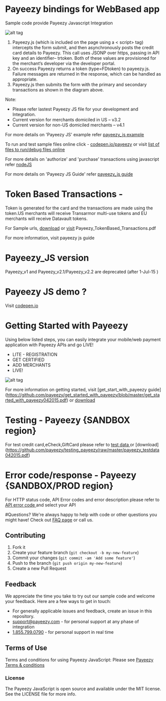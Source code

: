 # Payeezy bindings for WebBased app

Sample code provide Payeezy Javascript Integration

![alt tag](https://github.com/payeezy/payeezy_js/raw/master/ignore/PayeezyJS_GetToken.png)

1. Payeezy.js (which is included on the page using a &lt; script> tag) intercepts the form submit, and then
asynchronously posts the credit card details to Payeezy. This call uses JSONP over https, passing in API key and an
identifier– trtoken. Both of these values are provisioned for the merchant‘s developer via the developer portal.
2. On success Payeezy returns a token (type=FDtoken) to payeezy.js. Failure messages are returned in the response,
which can be handled as appropriate.
3. Payeezy.js then submits the form with the primary and secondary transactions as shown in the diagram above.

Note: 
*	Please refer lastest Payeezy JS file for your development and Integration. 
*	Current version for merchants domiciled in US – v3.2
*	Current version for non-US domiciled merchants – v4.1

For more details on 'Payeezy JS' example refer [payeezy_js example](../../tree/master/example)

To run and test sample files online click - [codepen.io/payeezy](http://s.codepen.io/payeezyjs/debug/yNvVyy?) or visit [list of files to run/debug files online](http://codepen.io/payeezyjs/public-list/)

For more details on 'authorize' and 'purchase' transactions using javascript refer [nodeJS](https://github.com/payeezy/payeezy_direct_API/tree/master/payeezy_node/example/lib)

For more details on 'Payeezy JS Guide' refer [payeezy_js guide](https://github.com/payeezy/payeezy_js/raw/master/guide/payeezy_js07012015.pdf)

# Token Based Transactions - 
Token is generated for the card and the transactions are made using the token.US merchants will receive Transarmor multi-use tokens and EU merchants will receive Datavault tokens.

For Sample urls, [download](https://github.com/payeezy/payeezy_js/raw/master/guide/Payeezy_TokenBased_Transactions.pdf) or [visit](https://github.com/payeezy/payeezy_js/blob/master/guide/Payeezy_TokenBased_Transactions.pdf) Payeezy_TokenBased_Transactions.pdf 

For more information, visit payeezy js guide

# Payeezy_JS version
Payeezy_v1 and Payeezy_v2.1/Payeezy_v2.2 are deprecated (after 1-Jul-15 ) 

# Payeezy JS demo ? 

Visit [codepen.io](http://s.codepen.io/payeezyjs/debug/yNvVyy?)

# Getting Started with Payeezy
Using below listed steps, you can easily integrate your mobile/web payment application with Payeezy APIs and go LIVE!
*	LITE  - REGISTRATION  
*	GET CERTIFIED
*	ADD MERCHANTS 
*	LIVE!

![alt tag](https://github.com/payeezy/get_started_with_payeezy/raw/master/payeezy_flow_diagram.png)

For more information on getting started, visit  [get_start_with_payeezy guide] (https://github.com/payeezy/get_started_with_payeezy/blob/master/get_started_with_payeezy042015.pdf) or [download](https://github.com/payeezy/get_started_with_payeezy/raw/master/get_started_with_payeezy042015.pdf)

# Testing - Payeezy {SANDBOX region}
For test credit card,eCheck,GiftCard please refer to [test data ](https://github.com/payeezy/testing_payeezy/blob/master/payeezy_testdata042015.pdf) or [download] (https://github.com/payeezy/testing_payeezy/raw/master/payeezy_testdata042015.pdf)

# Error code/response - Payeezy {SANDBOX/PROD region}
For HTTP status code, API Error codes and error description please refer to [API error code ](https://developer.payeezy.com/payeezy_new_docs/apis) and select your API

#Questions?
We're always happy to help with code or other questions you might have! Check out [FAQ page](https://developer.payeezy.com/faq-page) or call us. 

## Contributing

1. Fork it 
2. Create your feature branch (`git checkout -b my-new-feature`)
3. Commit your changes (`git commit -am 'Add some feature'`)
4. Push to the branch (`git push origin my-new-feature`)
5. Create a new Pull Request  

## Feedback
We appreciate the time you take to try out our sample code and welcome your feedback. 
Here are a few ways to get in touch:
* For generally applicable issues and feedback, create an issue in this repository.
* support@payeezy.com - for personal support at any phase of integration
* [1.855.799.0790](tel:+18557990790)  - for personal support in real time 

## Terms of Use

Terms and conditions for using Payeezy JavaScript: Please see [Payeezy Terms & conditions](https://developer.payeezy.com/terms-use)
 
### License
The Payeezy JavaScript is open source and available under the MIT license. See the LICENSE file for more info.
